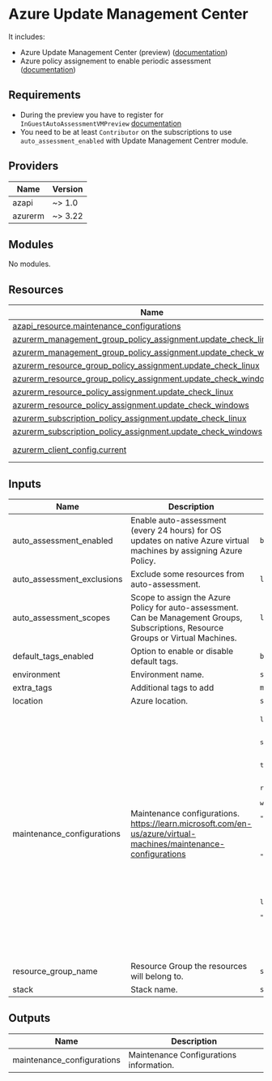 # Azure Update Management Center

It includes:
* Azure Update Management Center (preview) ([documentation](https://learn.microsoft.com/en-us/azure/update-center/overview))
* Azure policy assignement to enable periodic assessment ([documentation](https://learn.microsoft.com/en-us/azure/update-center/assessment-options))

## Requirements

* During the preview you have to register for `InGuestAutoAssessmentVMPreview` [documentation](https://learn.microsoft.com/en-us/azure/update-center/enable-machines?tabs=portal-periodic)
* You need to be at least `Contributor` on the subscriptions to use `auto_assessment_enabled` with Update Management Centrer module.

<!-- BEGIN_TF_DOCS -->
## Providers

| Name | Version |
|------|---------|
| azapi | ~> 1.0 |
| azurerm | ~> 3.22 |

## Modules

No modules.

## Resources

| Name | Type |
|------|------|
| [azapi_resource.maintenance_configurations](https://registry.terraform.io/providers/azure/azapi/latest/docs/resources/resource) | resource |
| [azurerm_management_group_policy_assignment.update_check_linux](https://registry.terraform.io/providers/hashicorp/azurerm/latest/docs/resources/management_group_policy_assignment) | resource |
| [azurerm_management_group_policy_assignment.update_check_windows](https://registry.terraform.io/providers/hashicorp/azurerm/latest/docs/resources/management_group_policy_assignment) | resource |
| [azurerm_resource_group_policy_assignment.update_check_linux](https://registry.terraform.io/providers/hashicorp/azurerm/latest/docs/resources/resource_group_policy_assignment) | resource |
| [azurerm_resource_group_policy_assignment.update_check_windows](https://registry.terraform.io/providers/hashicorp/azurerm/latest/docs/resources/resource_group_policy_assignment) | resource |
| [azurerm_resource_policy_assignment.update_check_linux](https://registry.terraform.io/providers/hashicorp/azurerm/latest/docs/resources/resource_policy_assignment) | resource |
| [azurerm_resource_policy_assignment.update_check_windows](https://registry.terraform.io/providers/hashicorp/azurerm/latest/docs/resources/resource_policy_assignment) | resource |
| [azurerm_subscription_policy_assignment.update_check_linux](https://registry.terraform.io/providers/hashicorp/azurerm/latest/docs/resources/subscription_policy_assignment) | resource |
| [azurerm_subscription_policy_assignment.update_check_windows](https://registry.terraform.io/providers/hashicorp/azurerm/latest/docs/resources/subscription_policy_assignment) | resource |
| [azurerm_client_config.current](https://registry.terraform.io/providers/hashicorp/azurerm/latest/docs/data-sources/client_config) | data source |

## Inputs

| Name | Description | Type | Default | Required |
|------|-------------|------|---------|:--------:|
| auto\_assessment\_enabled | Enable auto-assessment (every 24 hours) for OS updates on native Azure virtual machines by assigning Azure Policy. | `bool` | `true` | no |
| auto\_assessment\_exclusions | Exclude some resources from auto-assessment. | `list(string)` | `[]` | no |
| auto\_assessment\_scopes | Scope to assign the Azure Policy for auto-assessment. Can be Management Groups, Subscriptions, Resource Groups or Virtual Machines. | `list(string)` | `[]` | no |
| default\_tags\_enabled | Option to enable or disable default tags. | `bool` | `true` | no |
| environment | Environment name. | `string` | n/a | yes |
| extra\_tags | Additional tags to add | `map(string)` | `null` | no |
| location | Azure location. | `string` | n/a | yes |
| maintenance\_configurations | Maintenance configurations. https://learn.microsoft.com/en-us/azure/virtual-machines/maintenance-configurations | <pre>list(object({<br>    configuration_name = string<br>    start_date_time    = string<br>    duration           = optional(string, "02:00")<br>    time_zone          = optional(string, "UTC")<br>    recur_every        = string<br>    reboot_setting     = optional(string, "IfRequired")<br>    windows_classifications_to_include = optional(list(string), [<br>      "Critical",<br>      "Definition",<br>      "FeaturePack",<br>      "Security",<br>      "ServicePack",<br>      "Tools",<br>      "UpdateRollup",<br>      "Updates"<br>    ])<br>    linux_classifications_to_include = optional(list(string), [<br>      "Critical",<br>      "Security",<br>      "Other",<br>    ])<br>  }))</pre> | `[]` | no |
| resource\_group\_name | Resource Group the resources will belong to. | `string` | n/a | yes |
| stack | Stack name. | `string` | n/a | yes |

## Outputs

| Name | Description |
|------|-------------|
| maintenance\_configurations | Maintenance Configurations information. |
<!-- END_TF_DOCS -->
